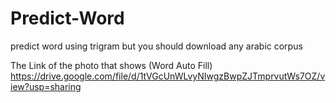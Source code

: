 # Predict-Word
predict word using trigram but you should download any arabic corpus

The Link of the photo that shows (Word Auto Fill)
https://drive.google.com/file/d/1tVGcUnWLvyNIwgzBwpZJTmprvutWs7OZ/view?usp=sharing

